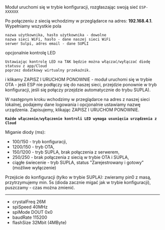 Moduł uruchomi się w trybie konfiguracji, rozgłaszając swoją sieć `ESP-XXXXXX`

Po połączeniu z siecią wchodzimy w przeglądarce na adres: **192.168.4.1**. Wypełniamy wszystkie pola
```
nazwa użytkownika, hasło użytkownika - dowolne
nazwa sieci WiFi, hasło - dane naszej sieci WiFi
serwer Sulpi, adres email - dane SUPLI
```
opcjonalnie kontrolę LED
```
Ustawiając kontrolę LED na TAK będzie można włączać/wyłączać diodę statusu z app/Cloud  
poprzez dodatkowy wirtualny przekaźnik.
```

i klikamy ZAPISZ I URUCHOM PONOWNIE - moduł uruchomi się w trybie OTA - jeśli ESP nie podłączy się do naszej sieci, przejdzie ponownie w tryb konfiguracji, jeśli się  połączy przejdzie automatycznie do trybu SUPLA).

W następnym kroku wchodzimy w przeglądarce na adres z naszej sieci lokalnej, podajemy dane logowania i opcjonalnie ustawiamy nazwę urządzenia. Zapisujemy, klikając ZAPISZ I URUCHOM PONOWNIE.

**`Każde włączenie/wyłączenie kontroli LED wymaga usunięcia urządzenia z Cloud`**

Miganie diody (ms):
- 100/150 - tryb konfiguracji,
- 1200/150 - tryb OTA,
- 150/1200 - tryb SUPLA, brak połączenia z serwerem,
- 250/250 - brak połączenia z siecią w trybie OTA i SUPLA,
- ciągłe świecenie - tryb SUPLA, status "Zarejestrowany i gotowy" (możliwe wyłączenie)

Przejście do konfiguracji (tylko w trybie SUPLA):
zwieramy pin0 z masą, przytrzymujemy min. 5s (dioda zacznie migać jak w trybie konfiguracji), puszczamy - czas można zmienić.


---
- crystalFreq 26M
- spiSpeed 40MHz
- spiMode DOUT 0x0
- baudRate 115200
- flashSize 32Mbit (4MByte)
